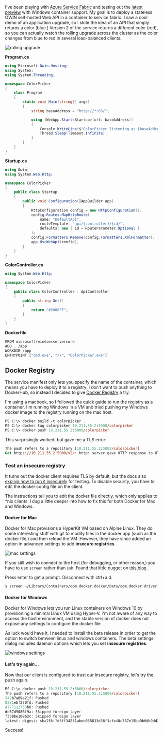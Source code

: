 I've been playing with [Azure Service Fabric](https://azure.microsoft.com/en-us/services/service-fabric/) and testing out 
the [latest preview](https://blogs.msdn.microsoft.com/azureservicefabric/2016/12/15/release-of-sdk-2-4-145-and-runtime-5-4-145-for-windows/) 
with Windows container support. My goal is to deploy a stateless OWIN self-hosted Web API in a container to
service fabric. I saw a cool demo of an application upgrade, so I stole the idea of an API that simply returns a color (blue.) 
Version 2 of the service returns a different color (red), so you can actually watch the rolling upgrade across the cluster
as the color changes from blue to red in several load-balanced clients. 

![rolling upgrade](https://cloud.githubusercontent.com/assets/1297859/21374753/153a4a92-c6f7-11e6-8837-1d1ba4926890.png)

**Program.cs**
```cs
using Microsoft.Owin.Hosting;
using System;
using System.Threading;

namespace ColorPicker
{
    class Program
    {
        static void Main(string[] args)
        {
            string baseAddress = "http://*:80/";

            using (WebApp.Start<Startup>(url: baseAddress))
            {
                Console.WriteLine($"ColorPicker listening at {baseAddress}");
                Thread.Sleep(Timeout.Infinite);
            }
        }
    }
}
```

**Startup.cs**
```cs
using Owin;
using System.Web.Http;

namespace ColorPicker
{
    public class Startup
    {
        public void Configuration(IAppBuilder app)
        {
            HttpConfiguration config = new HttpConfiguration();
            config.Routes.MapHttpRoute(
                name: "DefaultApi",
                routeTemplate: "api/{controller}/{id}",
                defaults: new { id = RouteParameter.Optional }
            );
            config.Formatters.Remove(config.Formatters.XmlFormatter);
            app.UseWebApi(config);
        }
    }
}
```

**ColorController.cs**
```cs
using System.Web.Http;

namespace ColorPicker
{
    public class ColorController : ApiController
    {
        public string Get()
        {
            return "#0000FF";
        }
    }
}
```
**Dockerfile**
```sh
FROM microsoft/windowsservercore
ADD . /app
WORKDIR /app
ENTRYPOINT ["cmd.exe", "/k", "ColorPicker.exe"]
```

## Docker Registry
The service manifest only lets you specify the name of the container, which means you have to deploy it to a registry. I don't
want to push anything to DockerHub, so instead I decided to give [Docker Registry](https://docs.docker.com/registry/) a try.

I'm using a macbook, so I followed the quick guide to run the registry as a container. I'm running Windows in a VM and tried pushing my Windows docker image to the registry running on the mac host. 

```ps
PS C:\> docker build -t colorpicker .
PS C:\> docker tag colorpicker 10.211.55.2:5000/colorpicker
PS C:\> docker push 10.211.55.2:5000/colorpicker
```

This surprisingly worked, but gave me a TLS error:

```ps
The push refers to a repository [10.211.55.2:5000/colorpicker]
Get https://10.211.55.2:5000/v2/: http: server gave HTTP response to HTTPS client
```
### Test an insecure registry
It turns out the docker client requires TLS by default, but the docs also [explain how to run it insecurely](https://docs.docker.com/registry/insecure/) for testing. To disable security, you have to edit the docker config file on the client.

The instructions tell you to edit the docker file directly, which only applies to \*nix clients. I dug a little deeper into how to fix this for both Docker for Mac and Windows.

#### Docker for Mac
Docker for Mac provisions a HyperKit VM based on Alpine Linux. They do some interesting stuff with git to modify files in the docker app (such as the docker file,) and then reload the VM. However, they have since added an option in advanced settings to add **insecure registries**.

![mac settings](https://cloud.githubusercontent.com/assets/1297859/21413186/810a81c0-c7c3-11e6-8dd1-40d8ee2e7f7b.png)

If you still wish to connect to the host (for debugging, or other reason,) you have to use `screen` rather than `ssh`. Found that little nugget on [this blog](https://blog.bennycornelissen.nl/docker-for-mac-neat-fast-and-flawed/).

Press enter to get a prompt. Disconnect with ctrl+a d.

```bash
$ screen ~/Library/Containers/com.docker.docker/Data/com.docker.driver.amd64-linux/tty
```

#### Docker for Windows
Docker for Windows lets you run Linux containers on Windows 10 by provisioning a minimal Linux VM using Hyper-V. I'm not aware of any way to access the host environment, and the stable version of docker does not expose any settings to configure the docker file. 

As luck would have it, I needed to install the beta release in order to get the option to switch between linux and windows containers. The beta settings dialog includes daemon options which lets you set **insecure registries**.

![windows settings](https://cloud.githubusercontent.com/assets/1297859/21413184/7aea2f66-c7c3-11e6-8596-79e131e23490.png)

#### Let's try again...

Now that our client is configured to trust our insecure registry, let's try the push again.

```ps
PS C:\> docker push 10.211.55.2:5000/colorpicker
The push refers to a repository [10.211.55.2:5000/colorpicker]
242b7a69a21f: Pushed
0281ebf270fd: Pushed
4777122753b8: Pushed
de57d9086f9a: Skipped foreign layer
f358be10862c: Skipped foreign layer
latest: digest: sha256:7d3ff34231abec035813d36f1cfe48c737e15ba9b6db9dd238e5c1f166bcb73d size: 1570
```

Success!
